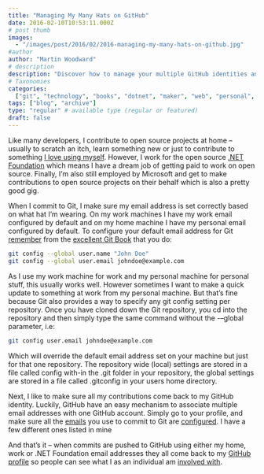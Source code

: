 ```yaml
---
title: "Managing My Many Hats on GitHub"
date: 2016-02-10T10:53:11.000Z
# post thumb
images:
  - "/images/post/2016/02/2016-managing-my-many-hats-on-github.jpg"
#author
author: "Martin Woodward"
# description
description: "Discover how to manage your multiple GitHub identities and email settings while juggling open-source contributions at work and home."
# Taxonomies
categories:
  ["git", "technology", "books", "dotnet", "maker", "web", "personal", "github"]
tags: ["blog", "archive"]
type: "regular" # available type (regular or featured)
draft: false
---
```


Like many developers, I contribute to open source projects at home – usually to scratch an itch, learn something new or just to contribute to something [I love using myself](http://openlivewriter.org). However, I work for the open source [.NET Foundation](http://www.dotnetfoundation.org/) which means I have a dream job of getting paid to work on open source. Finally, I’m also still employed by Microsoft and get to make contributions to open source projects on their behalf which is also a pretty good gig.

When I commit to Git, I make sure my email address is set correctly based on what hat I’m wearing. On my work machines I have my work email configured by default and on my home machine I have my personal email configured by default. To configure your default email address for Git [remember](https://git-scm.com/book/en/v2/Getting-Started-First-Time-Git-Setup) from the [excellent Git Book](https://git-scm.com/book) that you do:

```bash
git config --global user.name "John Doe"
git config --global user.email johndoe@example.com
```

As I use my work machine for work and my personal machine for personal stuff, this usually works well. However sometimes I want to make a quick update to something at work from my personal machine. But that’s fine because Git also provides a way to specify any git config setting per repository. Once you have cloned down the Git repository, you cd into the repository and then simply type the same command without the -–global parameter, i.e:

```bash
git config user.email johndoe@example.com
```

Which will override the default email address set on your machine but just for that one repository. The repository wide (local) settings are stored in a file called config with-in the .git folder in your repository, the global settings are stored in a file called .gitconfig in your users home directory.

Next, I like to make sure all my contributions come back to my GitHub identity. Luckily, GitHub have an easy mechanism to associate multiple email addresses with one GitHub account. Simply go to your profile, and make sure all the [emails](https://github.com/settings/emails) you use to commit to Git are [configured](https://github.com/settings/emails). I have a few different ones listed in mine

[](https://github.com/settings/emails)

And that’s it – when commits are pushed to GitHub using either my home, work or .NET Foundation email addresses they all come back to my [GitHub profile](https://github.com/martinwoodward) so people can see what I as an individual am [involved with](https://github.com/martinwoodward).
